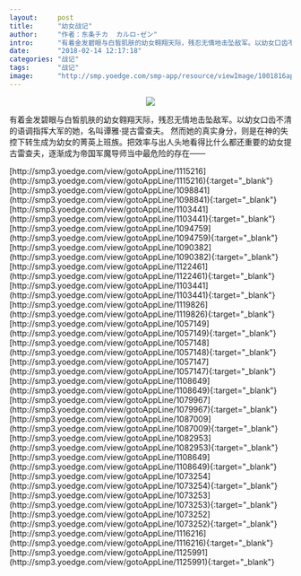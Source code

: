 ```yaml
---
layout:     post
title:      "幼女战记"
author:     "作者：东条チカ  カルロ·ゼン"
intro:      "有着金发碧眼与白皙肌肤的幼女翱翔天际，残忍无情地击坠敌军。以幼女口齿不清的语调指挥大军的她，名叫谭雅·提古雷查夫。 然而她的真实身分，则是在神的失控下转生成为幼女的菁英上班族。把效率与出人头地看得比什么都还重要的幼女提古雷查夫，逐渐成为帝国军魔导师当中最危险的存在——"
date:       "2018-02-14 12:17:18"
categories: "战记"
tags:       "战记"
image:      "http://smp.yoedge.com/smp-app/resource/viewImage/1001816appline.png"
---
```

<div style="text-align: center">
<p><img src="http://smp.yoedge.com/smp-app/resource/viewImage/1001816appline.png"/></p>
</div>
<p class="post-meta">
<span>有着金发碧眼与白皙肌肤的幼女翱翔天际，残忍无情地击坠敌军。以幼女口齿不清的语调指挥大军的她，名叫谭雅·提古雷查夫。 然而她的真实身分，则是在神的失控下转生成为幼女的菁英上班族。把效率与出人头地看得比什么都还重要的幼女提古雷查夫，逐渐成为帝国军魔导师当中最危险的存在——</span>
</p>
[http://smp3.yoedge.com/view/gotoAppLine/1115216](http://smp3.yoedge.com/view/gotoAppLine/1115216){:target="_blank"}
[http://smp3.yoedge.com/view/gotoAppLine/1098841](http://smp3.yoedge.com/view/gotoAppLine/1098841){:target="_blank"}
[http://smp3.yoedge.com/view/gotoAppLine/1103441](http://smp3.yoedge.com/view/gotoAppLine/1103441){:target="_blank"}
[http://smp3.yoedge.com/view/gotoAppLine/1094759](http://smp3.yoedge.com/view/gotoAppLine/1094759){:target="_blank"}
[http://smp3.yoedge.com/view/gotoAppLine/1090382](http://smp3.yoedge.com/view/gotoAppLine/1090382){:target="_blank"}
[http://smp3.yoedge.com/view/gotoAppLine/1122461](http://smp3.yoedge.com/view/gotoAppLine/1122461){:target="_blank"}
[http://smp3.yoedge.com/view/gotoAppLine/1103441](http://smp3.yoedge.com/view/gotoAppLine/1103441){:target="_blank"}
[http://smp3.yoedge.com/view/gotoAppLine/1119826](http://smp3.yoedge.com/view/gotoAppLine/1119826){:target="_blank"}
[http://smp3.yoedge.com/view/gotoAppLine/1057149](http://smp3.yoedge.com/view/gotoAppLine/1057149){:target="_blank"}
[http://smp3.yoedge.com/view/gotoAppLine/1057148](http://smp3.yoedge.com/view/gotoAppLine/1057148){:target="_blank"}
[http://smp3.yoedge.com/view/gotoAppLine/1057147](http://smp3.yoedge.com/view/gotoAppLine/1057147){:target="_blank"}
[http://smp3.yoedge.com/view/gotoAppLine/1108649](http://smp3.yoedge.com/view/gotoAppLine/1108649){:target="_blank"}
[http://smp3.yoedge.com/view/gotoAppLine/1079967](http://smp3.yoedge.com/view/gotoAppLine/1079967){:target="_blank"}
[http://smp3.yoedge.com/view/gotoAppLine/1087009](http://smp3.yoedge.com/view/gotoAppLine/1087009){:target="_blank"}
[http://smp3.yoedge.com/view/gotoAppLine/1082953](http://smp3.yoedge.com/view/gotoAppLine/1082953){:target="_blank"}
[http://smp3.yoedge.com/view/gotoAppLine/1108649](http://smp3.yoedge.com/view/gotoAppLine/1108649){:target="_blank"}
[http://smp3.yoedge.com/view/gotoAppLine/1073254](http://smp3.yoedge.com/view/gotoAppLine/1073254){:target="_blank"}
[http://smp3.yoedge.com/view/gotoAppLine/1073253](http://smp3.yoedge.com/view/gotoAppLine/1073253){:target="_blank"}
[http://smp3.yoedge.com/view/gotoAppLine/1073252](http://smp3.yoedge.com/view/gotoAppLine/1073252){:target="_blank"}
[http://smp3.yoedge.com/view/gotoAppLine/1116216](http://smp3.yoedge.com/view/gotoAppLine/1116216){:target="_blank"}
[http://smp3.yoedge.com/view/gotoAppLine/1125991](http://smp3.yoedge.com/view/gotoAppLine/1125991){:target="_blank"}



